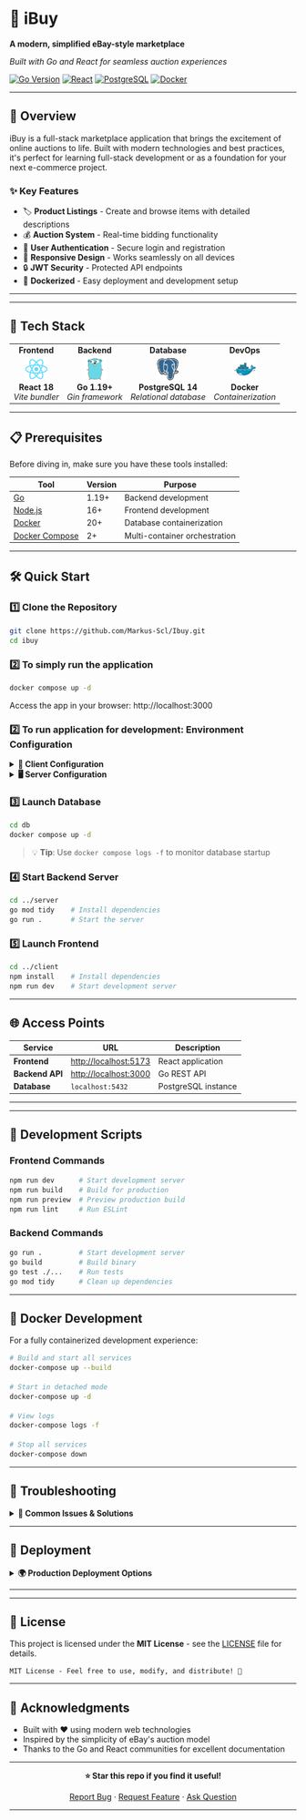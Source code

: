 # 🛒 iBuy

**A modern, simplified eBay-style marketplace**

_Built with Go and React for seamless auction experiences_

[![Go Version](https://img.shields.io/badge/Go-1.19+-00ADD8?style=for-the-badge&logo=go)](https://golang.org/)
[![React](https://img.shields.io/badge/React-18+-61DAFB?style=for-the-badge&logo=react)](https://reactjs.org/)
[![PostgreSQL](https://img.shields.io/badge/PostgreSQL-14+-336791?style=for-the-badge&logo=postgresql)](https://postgresql.org/)
[![Docker](https://img.shields.io/badge/Docker-20+-2496ED?style=for-the-badge&logo=docker)](https://docker.com/)

</div>

---

## 🌟 Overview

iBuy is a full-stack marketplace application that brings the excitement of online auctions to life. Built with modern technologies and best practices, it's perfect for learning full-stack development or as a foundation for your next e-commerce project.

### ✨ Key Features

-   🏷️ **Product Listings** - Create and browse items with detailed descriptions
-   💰 **Auction System** - Real-time bidding functionality
-   👤 **User Authentication** - Secure login and registration
-   📱 **Responsive Design** - Works seamlessly on all devices
-   🔒 **JWT Security** - Protected API endpoints
-   🐳 **Dockerized** - Easy deployment and development setup

---

---

## 🚀 Tech Stack

<table>
<tr>
<td align="center"><strong>Frontend</strong></td>
<td align="center"><strong>Backend</strong></td>
<td align="center"><strong>Database</strong></td>
<td align="center"><strong>DevOps</strong></td>
</tr>
<tr>
<td align="center">
  <img src="https://raw.githubusercontent.com/devicons/devicon/master/icons/react/react-original.svg" width="40" height="40"/><br/>
  <strong>React 18</strong><br/>
  <em>Vite bundler</em>
</td>
<td align="center">
  <img src="https://raw.githubusercontent.com/devicons/devicon/master/icons/go/go-original.svg" width="40" height="40"/><br/>
  <strong>Go 1.19+</strong><br/>
  <em>Gin framework</em>
</td>
<td align="center">
  <img src="https://raw.githubusercontent.com/devicons/devicon/master/icons/postgresql/postgresql-original.svg" width="40" height="40"/><br/>
  <strong>PostgreSQL 14</strong><br/>
  <em>Relational database</em>
</td>
<td align="center">
  <img src="https://raw.githubusercontent.com/devicons/devicon/master/icons/docker/docker-original.svg" width="40" height="40"/><br/>
  <strong>Docker</strong><br/>
  <em>Containerization</em>
</td>
</tr>
</table>

---

## 📋 Prerequisites

Before diving in, make sure you have these tools installed:

| Tool                                               | Version | Purpose                       |
| -------------------------------------------------- | ------- | ----------------------------- |
| [Go](https://go.dev/doc/install)                   | 1.19+   | Backend development           |
| [Node.js](https://nodejs.org/)                     | 16+     | Frontend development          |
| [Docker](https://docs.docker.com/get-docker/)      | 20+     | Database containerization     |
| [Docker Compose](https://docs.docker.com/compose/) | 2+      | Multi-container orchestration |

---

## 🛠️ Quick Start

### 1️⃣ Clone the Repository

```bash
git clone https://github.com/Markus-Scl/Ibuy.git
cd ibuy
```

### 2️⃣ To simply run the application

```bash
docker compose up -d
```

Access the app in your browser: http://localhost:3000

### 2️⃣ To run application for development: Environment Configuration

<details>
<summary><strong>📱 Client Configuration</strong></summary>

Create `client/.env`:

```env
VITE_SERVER_API=http://localhost:3000/
```

</details>

<details>
<summary><strong>🖥️ Server Configuration</strong></summary>

Create `server/.env`:

```env
# JWT Secrets
REFRESH_TOKEN_SECRET=your_super_secret_refresh_token_key_here
ACCESS_TOKEN_SECRET=your_super_secret_access_token_key_here

# Database Configuration
DB_USER=user
DB_PASSWORD=password
DB_NAME=myapp
DB_HOST=localhost
DB_PORT=5432

# Server Configuration
SERVER_PORT=3000
```

</details>

### 3️⃣ Launch Database

```bash
cd db
docker compose up -d
```

> 💡 **Tip**: Use `docker compose logs -f` to monitor database startup

### 4️⃣ Start Backend Server

```bash
cd ../server
go mod tidy    # Install dependencies
go run .       # Start the server
```

### 5️⃣ Launch Frontend

```bash
cd ../client
npm install    # Install dependencies
npm run dev    # Start development server
```

---

## 🌐 Access Points

<div align="center">

| Service         | URL                                            | Description         |
| --------------- | ---------------------------------------------- | ------------------- |
| **Frontend**    | [http://localhost:5173](http://localhost:5173) | React application   |
| **Backend API** | [http://localhost:3000](http://localhost:3000) | Go REST API         |
| **Database**    | `localhost:5432`                               | PostgreSQL instance |

</div>

---

---

## 🔧 Development Scripts

### Frontend Commands

```bash
npm run dev      # Start development server
npm run build    # Build for production
npm run preview  # Preview production build
npm run lint     # Run ESLint
```

### Backend Commands

```bash
go run .         # Start development server
go build         # Build binary
go test ./...    # Run tests
go mod tidy      # Clean up dependencies
```

---

## 🐳 Docker Development

For a fully containerized development experience:

```bash
# Build and start all services
docker-compose up --build

# Start in detached mode
docker-compose up -d

# View logs
docker-compose logs -f

# Stop all services
docker-compose down
```

---

## 🐞 Troubleshooting

<details>
<summary><strong>🚨 Common Issues & Solutions</strong></summary>

### Port Conflicts

```bash
# Check what's using port 3000
lsof -i :3000

# Kill process if needed
kill -9 <PID>
```

### Database Connection Issues

```bash
# Check if PostgreSQL container is running
docker ps

# Reset database
docker-compose down -v
docker-compose up -d
```

### Go Dependencies

```bash
# Clear module cache
go clean -modcache
go mod download
go mod tidy
```

### Node.js Issues

```bash
# Clear npm cache
npm cache clean --force
rm -rf node_modules package-lock.json
npm install
```

</details>

---

## 🚀 Deployment

<details>
<summary><strong>🌍 Production Deployment Options</strong></summary>

### Option 1: Docker Compose

```bash
# Production build
docker-compose -f docker-compose.prod.yml up -d
```

### Option 2: Cloud Platforms

-   **Frontend**: Vercel, Netlify, or AWS S3
-   **Backend**: Railway, Heroku, or AWS EC2
-   **Database**: AWS RDS, Google Cloud SQL, or Supabase

</details>

---

---

## 📄 License

This project is licensed under the **MIT License** - see the [LICENSE](LICENSE) file for details.

```
MIT License - Feel free to use, modify, and distribute! 🎉
```

---

## 🙏 Acknowledgments

-   Built with ❤️ using modern web technologies
-   Inspired by the simplicity of eBay's auction model
-   Thanks to the Go and React communities for excellent documentation

---

<div align="center">

**⭐ Star this repo if you find it useful!**

[Report Bug](https://github.com/your-username/ibuy/issues) · [Request Feature](https://github.com/your-username/ibuy/issues) · [Ask Question](https://github.com/your-username/ibuy/discussions)

---

</div>
